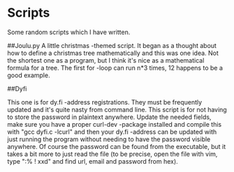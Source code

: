 # Scripts

Some random scripts which I have written.

##Joulu.py
A little christmas -themed script. It began as a thought about how to define a christmas tree mathematically and this was one idea. Not the shortest one as a program, but I think it's nice as a mathematical formula for a tree. The first for -loop can run n*3 times, 12 happens to be a good example.


##Dyfi

This one is for dy.fi -address registrations. They must be frequently updated and it's quite nasty from command line. This script is for not having to store the password in plaintext anywhere. Update the needed fields, make sure you have a proper curl-dev -package installed and compile this with "gcc dyfi.c -lcurl" and then your dy.fi -address can be updated with just running the program without needing to have the password visible anywhere. Of course the password can be found from the executable, but it takes a bit more to just read the file (to be precise, open the file with vim, type ":% ! xxd" and find url, email and password from hex).